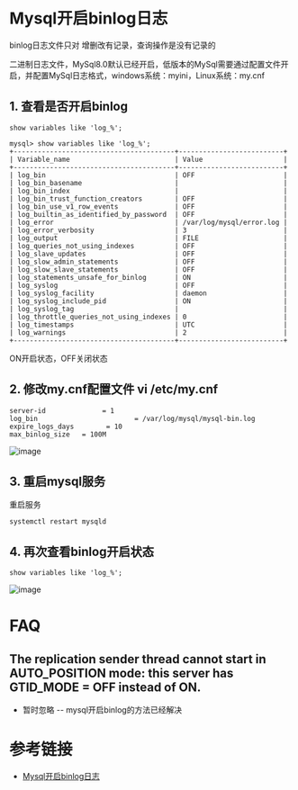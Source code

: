 # Mysql开启binlog日志

binlog日志文件只对 增删改有记录，查询操作是没有记录的

二进制日志文件，MySql8.0默认已经开启，低版本的MySql需要通过配置文件开启，并配置MySql日志格式，windows系统：myini，Linux系统：my.cnf

## 1. 查看是否开启binlog
```
show variables like 'log_%';
```

```
mysql> show variables like 'log_%';
+----------------------------------------+--------------------------+
| Variable_name                          | Value                    |
+----------------------------------------+--------------------------+
| log_bin                                | OFF                      |
| log_bin_basename                       |                          |
| log_bin_index                          |                          |
| log_bin_trust_function_creators        | OFF                      |
| log_bin_use_v1_row_events              | OFF                      |
| log_builtin_as_identified_by_password  | OFF                      |
| log_error                              | /var/log/mysql/error.log |
| log_error_verbosity                    | 3                        |
| log_output                             | FILE                     |
| log_queries_not_using_indexes          | OFF                      |
| log_slave_updates                      | OFF                      |
| log_slow_admin_statements              | OFF                      |
| log_slow_slave_statements              | OFF                      |
| log_statements_unsafe_for_binlog       | ON                       |
| log_syslog                             | OFF                      |
| log_syslog_facility                    | daemon                   |
| log_syslog_include_pid                 | ON                       |
| log_syslog_tag                         |                          |
| log_throttle_queries_not_using_indexes | 0                        |
| log_timestamps                         | UTC                      |
| log_warnings                           | 2                        |
+----------------------------------------+--------------------------+
```
ON开启状态，OFF关闭状态
 
## 2. 修改my.cnf配置文件  vi /etc/my.cnf

```
server-id              = 1
log_bin                        = /var/log/mysql/mysql-bin.log
expire_logs_days        = 10
max_binlog_size   = 100M
```

![image](https://github.com/cherishman2005/nginx-modules/assets/17688273/8975fd36-b445-4577-9147-ce6a92c53081)


## 3. 重启mysql服务

重启服务
```
systemctl restart mysqld
```

## 4. 再次查看binlog开启状态

```
show variables like 'log_%';
```

![image](https://github.com/cherishman2005/nginx-modules/assets/17688273/a82ca3ec-29d9-4d7c-aa33-a17f1562885d)


# FAQ

## The replication sender thread cannot start in AUTO_POSITION mode: this server has GTID_MODE = OFF instead of ON.
* 暂时忽略 -- mysql开启binlog的方法已经解决

# 参考链接

- [Mysql开启binlog日志](https://www.cnblogs.com/sportsky/p/16357479.html)


